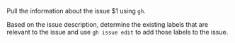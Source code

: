 Pull the information about the issue $1 using `gh`.

Based on the issue description, determine the existing labels that are relevant to the issue and use `gh issue edit` to add those labels to the issue.

